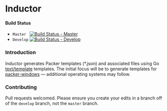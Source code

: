 Inductor
========

#### Build Status

* `Master ` [![Build Status - Master](https://travis-ci.org/joefitzgerald/inductor.png?branch=master)](https://travis-ci.org/joefitzgerald/inductor)
* `Develop` [![Build Status - Develop](https://travis-ci.org/joefitzgerald/inductor.png?branch=develop)](https://travis-ci.org/joefitzgerald/inductor)

### Introduction

Inductor generates Packer templates (*.json) and associated files using Go [text/template](http://golang.org/pkg/text/template/) templates. The initial focus will be to generate templates for [packer-windows](https://github.com/joefitzgerald/packer-windows) — additional operating systems may follow.

### Contributing

Pull requests welcomed. Please ensure you create your edits in a branch off of the `develop` branch, not the `master` branch.